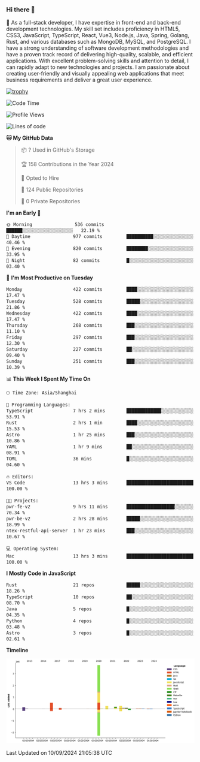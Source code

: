 ### Hi there 👋

🌱 As a full-stack developer, I have expertise in front-end and back-end development technologies. My skill set includes proficiency in HTML5, CSS3, JavaScript, TypeScript, React, Vue3, Node.js, Java, Spring, Golang, Rust, and various databases such as MongoDB, MySQL, and PostgreSQL. I have a strong understanding of software development methodologies and have a proven track record of delivering high-quality, scalable, and efficient applications. With excellent problem-solving skills and attention to detail, I can rapidly adapt to new technologies and projects. I am passionate about creating user-friendly and visually appealing web applications that meet business requirements and deliver a great user experience.

[![trophy](https://github-profile-trophy.vercel.app/?username=elton&rank=SECRET,SSS,SS,S,AAA,AA,A&theme=onedark&no-frame=true&margin-w=10)](https://github.com/ryo-ma/github-profile-trophy)

<!--START_SECTION:waka-->
![Code Time](http://img.shields.io/badge/Code%20Time-1%2C403%20hrs%205%20mins-blue)

![Profile Views](http://img.shields.io/badge/Profile%20Views-0-blue)

![Lines of code](https://img.shields.io/badge/From%20Hello%20World%20I%27ve%20Written-5.5%20million%20lines%20of%20code-blue)

**🐱 My GitHub Data** 

> 📦 ? Used in GitHub's Storage 
 > 
> 🏆 158 Contributions in the Year 2024
 > 
> 💼 Opted to Hire
 > 
> 📜 124 Public Repositories 
 > 
> 🔑 0 Private Repositories 
 > 
**I'm an Early 🐤** 

```text
🌞 Morning                536 commits         ██████░░░░░░░░░░░░░░░░░░░   22.19 % 
🌆 Daytime                977 commits         ██████████░░░░░░░░░░░░░░░   40.46 % 
🌃 Evening                820 commits         ████████░░░░░░░░░░░░░░░░░   33.95 % 
🌙 Night                  82 commits          █░░░░░░░░░░░░░░░░░░░░░░░░   03.40 % 
```
📅 **I'm Most Productive on Tuesday** 

```text
Monday                   422 commits         ████░░░░░░░░░░░░░░░░░░░░░   17.47 % 
Tuesday                  528 commits         █████░░░░░░░░░░░░░░░░░░░░   21.86 % 
Wednesday                422 commits         ████░░░░░░░░░░░░░░░░░░░░░   17.47 % 
Thursday                 268 commits         ███░░░░░░░░░░░░░░░░░░░░░░   11.10 % 
Friday                   297 commits         ███░░░░░░░░░░░░░░░░░░░░░░   12.30 % 
Saturday                 227 commits         ██░░░░░░░░░░░░░░░░░░░░░░░   09.40 % 
Sunday                   251 commits         ███░░░░░░░░░░░░░░░░░░░░░░   10.39 % 
```


📊 **This Week I Spent My Time On** 

```text
🕑︎ Time Zone: Asia/Shanghai

💬 Programming Languages: 
TypeScript               7 hrs 2 mins        █████████████░░░░░░░░░░░░   53.91 % 
Rust                     2 hrs 1 min         ████░░░░░░░░░░░░░░░░░░░░░   15.53 % 
Astro                    1 hr 25 mins        ███░░░░░░░░░░░░░░░░░░░░░░   10.86 % 
YAML                     1 hr 9 mins         ██░░░░░░░░░░░░░░░░░░░░░░░   08.91 % 
TOML                     36 mins             █░░░░░░░░░░░░░░░░░░░░░░░░   04.60 % 

🔥 Editors: 
VS Code                  13 hrs 3 mins       █████████████████████████   100.00 % 

🐱‍💻 Projects: 
pwr-fe-v2                9 hrs 11 mins       ██████████████████░░░░░░░   70.34 % 
pwr-be-v2                2 hrs 28 mins       █████░░░░░░░░░░░░░░░░░░░░   18.99 % 
ntex-restful-api-server  1 hr 23 mins        ███░░░░░░░░░░░░░░░░░░░░░░   10.67 % 

💻 Operating System: 
Mac                      13 hrs 3 mins       █████████████████████████   100.00 % 
```

**I Mostly Code in JavaScript** 

```text
Rust                     21 repos            █████░░░░░░░░░░░░░░░░░░░░   18.26 % 
TypeScript               10 repos            ██░░░░░░░░░░░░░░░░░░░░░░░   08.70 % 
Java                     5 repos             █░░░░░░░░░░░░░░░░░░░░░░░░   04.35 % 
Python                   4 repos             █░░░░░░░░░░░░░░░░░░░░░░░░   03.48 % 
Astro                    3 repos             █░░░░░░░░░░░░░░░░░░░░░░░░   02.61 % 
```



**Timeline**

![Lines of Code chart](https://raw.githubusercontent.com/elton/elton/main/assets/bar_graph.png)


 Last Updated on 10/09/2024 21:05:38 UTC
<!--END_SECTION:waka-->

<!--
**elton/elton** is a ✨ _special_ ✨ repository because its `README.md` (this file) appears on your GitHub profile.

Here are some ideas to get you started:

- 🔭 I’m currently working on ...
- 🌱 I’m currently learning ...
- 👯 I’m looking to collaborate on ...
- 🤔 I’m looking for help with ...
- 💬 Ask me about ...
- 📫 How to reach me: ...
- 😄 Pronouns: ...
- ⚡ Fun fact: ...
-->
